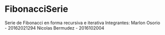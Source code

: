 # FibonacciSerie
Serie de Fibonacci en forma recursiva e iterativa
Integrantes: Marlon Osorio - 20162021294
             Nicolas Bermudez - 2016102004
